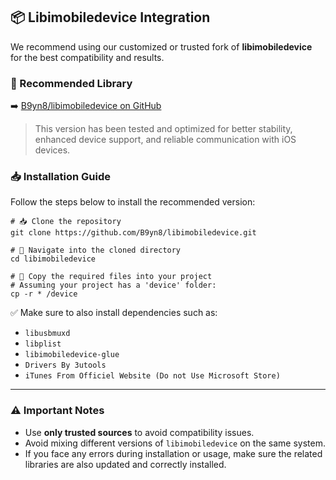 

## 📦 Libimobiledevice Integration

We recommend using our customized or trusted fork of **libimobiledevice** for the best compatibility and results.

### 🔗 Recommended Library

➡️ [B9yn8/libimobiledevice on GitHub](https://github.com/B9yn8/libimobiledevice)

> This version has been tested and optimized for better stability, enhanced device support, and reliable communication with iOS devices.

### 📥 Installation Guide

Follow the steps below to install the recommended version:
```bach
# 📥 Clone the repository
git clone https://github.com/B9yn8/libimobiledevice.git

# 📂 Navigate into the cloned directory
cd libimobiledevice

# 📁 Copy the required files into your project
# Assuming your project has a 'device' folder:
cp -r * /device
```

✅ Make sure to also install dependencies such as:

* `libusbmuxd`
* `libplist`
* `libimobiledevice-glue`
* `Drivers By 3utools`
* `iTunes From Officiel Website (Do not Use Microsoft Store)`

---

### ⚠️ Important Notes

* Use **only trusted sources** to avoid compatibility issues.
* Avoid mixing different versions of `libimobiledevice` on the same system.
* If you face any errors during installation or usage, make sure the related libraries are also updated and correctly installed.


